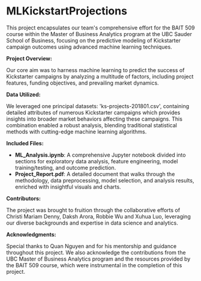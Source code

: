 # MLKickstartProjections
This project encapsulates our team's comprehensive effort for the BAIT 509 course within the Master of Business Analytics program at the UBC Sauder School of Business, focusing on the predictive modeling of Kickstarter campaign outcomes using advanced machine learning techniques.

**Project Overview:**

Our core aim was to harness machine learning to predict the success of Kickstarter campaigns by analyzing a multitude of factors, including project features, funding objectives, and prevailing market dynamics.

**Data Utilized:**

We leveraged one principal datasets: 'ks-projects-201801.csv', containing detailed attributes of numerous Kickstarter campaigns which provides insights into broader market behaviors affecting these campaigns. This combination enabled a robust analysis, blending traditional statistical methods with cutting-edge machine learning algorithms.

**Included Files:**

- **ML_Analysis.ipynb**: A comprehensive Jupyter notebook divided into sections for exploratory data analysis, feature engineering, model training/testing, and outcome prediction.
- **Project_Report.pdf**: A detailed document that walks through the methodology, data preprocessing, model selection, and analysis results, enriched with insightful visuals and charts.

**Contributors:**

The project was brought to fruition through the collaborative efforts of Christi Mariam Denny, Daksh Arora, Robbie Wu and Xuhua Luo, leveraging our diverse backgrounds and expertise in data science and analytics.

**Acknowledgments:**

Special thanks to Quan Nguyen and  for his mentorship and guidance throughout this project. We also acknowledge the contributions from the UBC Master of Business Analytics program and the resources provided by the BAIT 509 course, which were instrumental in the completion of this project.

